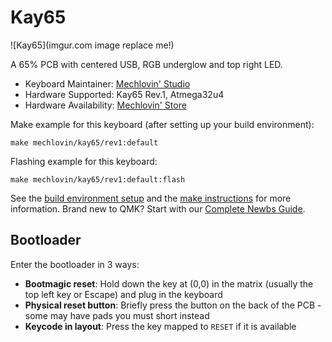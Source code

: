 # Kay65

![Kay65](imgur.com image replace me!)

A 65% PCB with centered USB, RGB underglow and top right LED.

* Keyboard Maintainer: [Mechlovin' Studio](https://github.com/mechlovin)
* Hardware Supported: Kay65 Rev.1, Atmega32u4
* Hardware Availability: [Mechlovin' Store](https://mechlovin.studio/)

Make example for this keyboard (after setting up your build environment):

    make mechlovin/kay65/rev1:default

Flashing example for this keyboard:

    make mechlovin/kay65/rev1:default:flash

See the [build environment setup](https://docs.qmk.fm/#/getting_started_build_tools) and the [make instructions](https://docs.qmk.fm/#/getting_started_make_guide) for more information. Brand new to QMK? Start with our [Complete Newbs Guide](https://docs.qmk.fm/#/newbs).

## Bootloader

Enter the bootloader in 3 ways:

* **Bootmagic reset**: Hold down the key at (0,0) in the matrix (usually the top left key or Escape) and plug in the keyboard
* **Physical reset button**: Briefly press the button on the back of the PCB - some may have pads you must short instead
* **Keycode in layout**: Press the key mapped to `RESET` if it is available

